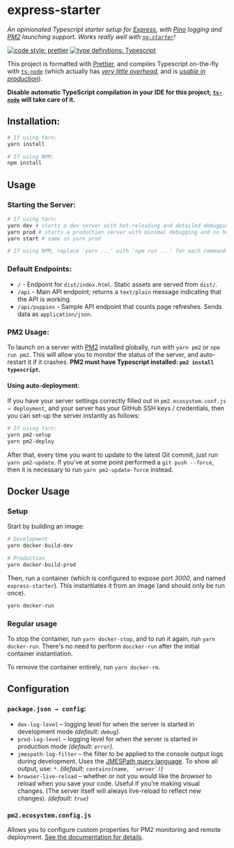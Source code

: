 # express-starter
*An opinionated Typescript starter setup for [Express](https://www.expressjs.com), with [Pino](https://getpino.io) logging and [PM2](http://pm2.keymetrics.io) launching support. Works really well with [`ng-starter`](https://github.com/steven-xie/ng-starter)!*

[![code style: prettier](https://img.shields.io/badge/code_style-prettier-ff69b4.svg)](https://github.com/prettier/prettier)
[![type definitions: Typescript](https://img.shields.io/badge/type%20definitions-Typescript-blue.svg)](https://www.typescriptlang.org)


This project is formatted with [Prettier](https://prettier.io), and compiles Typescript on-the-fly with [`ts-node`](https://github.com/TypeStrong/ts-node) (which actually has [*very little overhead*](https://www.bennadel.com/blog/3268-experimenting-with-ts-node-and-using-typescript-in-node-js-on-the-server.htm), and is [*usable in production*](https://github.com/TypeStrong/ts-node/issues/104#issuecomment-250252708)).

**Disable automatic TypeScript compilation in your IDE for this project; [`ts-node`](https://github.com/TypeStrong/ts-node) will take care of it.**

## Installation:
```bash
# If using Yarn:
yarn install

# If using NPM:
npm install
```

## Usage
### Starting the Server:
```bash
# If using Yarn:
yarn dev # starts a dev server with hot-reloading and detailed debugging.
yarn prod # starts a production server with minimal debugging and no hot-reloading.
yarn start # same as yarn prod

# If using NPM, replace 'yarn ...' with 'npm run ...' for each command.
```

### Default Endpoints:
* `/` - Endpoint for `dist/index.html`. Static assets are served from `dist/`.
* `/api` - Main API endpoint; returns a `text/plain` message indicating that the API is working.
* `/api/puppies` - Sample API endpoint that counts page refreshes. Sends data as `application/json`.

### PM2 Usage:
To launch on a server with [PM2](http://pm2.keymetrics.io) installed globally, run with `yarn pm2` or `npm run pm2`. This will allow you to monitor the status of the server, and auto-restart it if it crashes.  **PM2 must have Typescript installed: `pm2 install typescript`.**

#### Using auto-deployment:
If you have your server settings correctly filled out in `pm2.ecosystem.conf.js → deployment`, and your server has your GitHub SSH keys / credentials, then you can set-up the server instantly as follows:
```bash
# If using Yarn:
yarn pm2-setup
yarn pm2-deploy
```

After that, every time you want to update to the latest Git commit, just run `yarn pm2-update`. If you've at some point performed a `git push --force`, then it is necessary to run `yarn pm2-update-force` instead.

## Docker Usage
### Setup
Start by building an image:
```bash
# Development
yarn docker-build-dev

# Production
yarn docker-build-prod
```

Then, run a container (which is configured to expose port *3000*, and named `express-starter`). This instantiates it from an image (and should only be run once).
```bash
yarn docker-run
```

### Regular usage
To stop the container, run `yarn docker-stop`, and to run it again, run `yarn docker-run`. There's no need to perform `doccker-run` after the initial container instantiation.

To remove the container entirely, run `yarn docker-rm`.

## Configuration
### `package.json → config`:
* `dev-log-level` – logging level for when the server is started in development mode *(default: `debug`)*.
* `prod-log-level` – logging level for when the server is started in production mode *(default: `error`)*. 
* `jmespath-log-filter` – the filter to be applied to the console output logs during development. Uses the [JMESPath query language](http://jmespath.org). To show all output, use: `*`. *(default: ``contains(name, `server`)``)*
* `browser-live-reload` – whether or not you would like the *browser* to reload when you save your code. Useful if you're making visual changes. (The server itself will always live-reload to reflect new changes). *(default: `true`)*

### `pm2.ecosystem.config.js`
Allows you to configure custom properties for PM2 monitoring and remote deployment. [See the documentation for details](http://pm2.keymetrics.io/docs/usage/application-declaration/).
